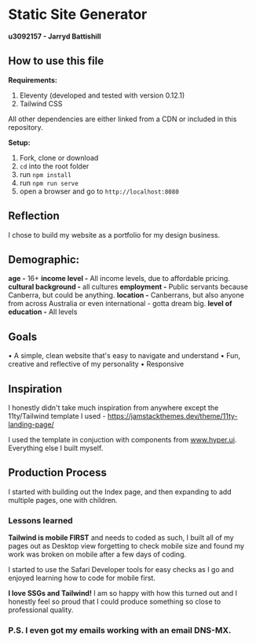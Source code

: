 # Static Site Generator
**u3092157 - Jarryd Battishill**

## How to use this file
**Requirements:**
1. Eleventy (developed and tested with version 0.12.1)
2. Tailwind CSS

All other dependencies are either linked from a CDN or included in this repository.

**Setup:**
1. Fork, clone or download
2. `cd` into the root folder
3. run `npm install`
4. run `npm run serve`
5. open a browser and go to `http://localhost:8080`


## Reflection

I chose to build my website as a portfolio for my design business.

## Demographic:
**age -** 16+
**income level -** All income levels, due to affordable pricing.
**cultural background -** all cultures
**employment -** Public servants because Canberra, but could  be anything.
**location -** Canberrans, but also anyone from across Australia or even international - gotta dream big.
**level of education -** All levels

## Goals

• A simple, clean website that's easy to navigate and understand
• Fun, creative and reflective of my personality
• Responsive

## Inspiration

I honestly didn't take much inspiration from anywhere except the 11ty/Tailwind template I used - https://jamstackthemes.dev/theme/11ty-landing-page/

I used the template in conjuction with components from www.hyper.ui. Everything else I built myself.

## Production Process
I started with building out the Index page, and then expanding to add multiple pages, one with children.

### Lessons learned
**Tailwind is mobile FIRST** and needs to coded as such, I built all of my pages out as Desktop view forgetting to check mobile size and found my work was broken on mobile after a few days of coding.

I started to use the Safari Developer tools for easy checks as I go and enjoyed learning how to code for mobile first.

**I love SSGs and Tailwind!**
I am so happy with how this turned out and I honestly feel so proud that I could produce something so close to professional quality.


### P.S. I even got my emails working with an email DNS-MX.